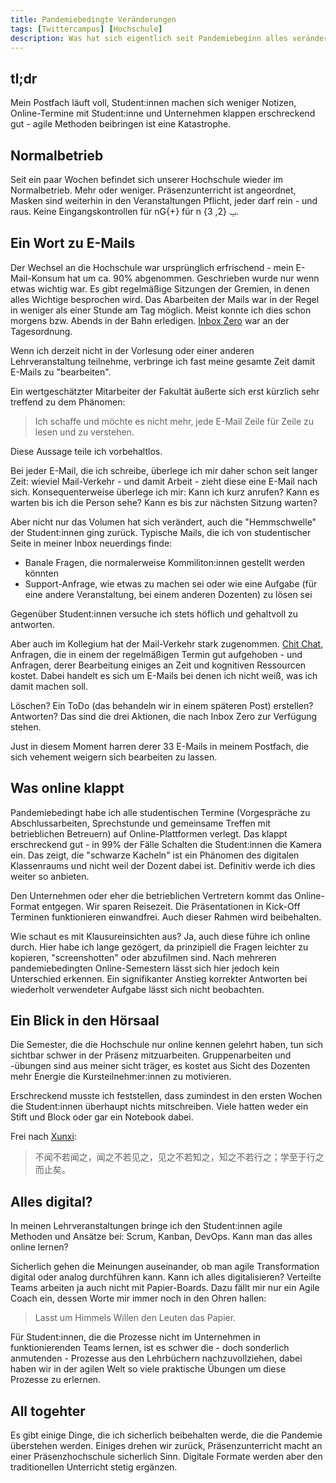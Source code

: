 ```yaml
---
title: Pandemiebedingte Veränderungen
tags: [Twittercampus] [Hochschule]
description: Was hat sich eigentlich seit Pandemiebeginn alles verändert? 
---
```


## tl;dr

Mein Postfach läuft voll, Student:innen machen sich weniger Notizen, Online-Termine mit Student:inne und Unternehmen klappen erschreckend gut - agile Methoden beibringen ist eine Katastrophe. 

## Normalbetrieb

Seit ein paar Wochen befindet sich unserer Hochschule wieder im Normalbetrieb. Mehr oder weniger. Präsenzunterricht ist angeordnet, Masken sind weiterhin in den Veranstaltungen Pflicht, jeder darf rein - und raus. Keine Eingangskontrollen für nG{+} für n &#2208; {2, 3}.

## Ein Wort zu E-Mails

Der Wechsel an die Hochschule war ursprünglich erfrischend - mein E-Mail-Konsum hat um ca. 90% abgenommen. Geschrieben wurde nur wenn etwas wichtig war. Es gibt regelmäßige Sitzungen der Gremien, in denen alles Wichtige besprochen wird. Das Abarbeiten der Mails war in der Regel in weniger als einer Stunde am Tag möglich. Meist konnte ich dies schon morgens bzw. Abends in der Bahn erledigen. [Inbox Zero](Ihttps://www.43folders.com/43-folders-series-inbox-zero) war an der Tagesordnung.

Wenn ich derzeit nicht in der Vorlesung oder einer anderen Lehrveranstaltung teilnehme, verbringe ich fast meine gesamte Zeit damit E-Mails zu "bearbeiten".

Ein wertgeschätzter Mitarbeiter der Fakultät äußerte sich erst kürzlich sehr treffend zu dem Phänomen: 

> Ich schaffe und möchte es nicht mehr, jede E-Mail Zeile für Zeile zu lesen und zu verstehen. 

Diese Aussage teile ich vorbehaltlos.  

Bei jeder E-Mail, die ich schreibe, überlege ich mir daher schon seit langer Zeit: wieviel Mail-Verkehr - und damit Arbeit - zieht diese eine E-Mail nach sich. Konsequenterweise überlege ich mir: Kann ich kurz anrufen? Kann es warten bis ich die Person sehe? Kann es bis zur nächsten Sitzung warten? 

Aber nicht nur das Volumen hat sich verändert, auch die "Hemmschwelle" der Student:innen ging zurück. Typische Mails, die ich von studentischer Seite in meiner Inbox neuerdings finde: 

- Banale Fragen, die normalerweise Kommiliton:innen gestellt werden könnten 
- Support-Anfrage, wie etwas zu machen sei oder wie eine Aufgabe (für eine andere Veranstaltung, bei einem anderen Dozenten) zu lösen sei 

Gegenüber Student:innen versuche ich stets höflich und  gehaltvoll zu antworten.

Aber auch im Kollegium hat der Mail-Verkehr stark zugenommen. [Chit Chat](https://www.urbandictionary.com/define.php?term=Chit%20Chat), Anfragen, die in einem der regelmäßigen Termin gut aufgehoben - und Anfragen, derer Bearbeitung einiges an Zeit und kognitiven Ressourcen kostet. Dabei handelt es sich um E-Mails bei denen ich nicht weiß, was ich damit machen soll. 

Löschen? Ein ToDo (das behandeln wir in einem späteren Post) erstellen? Antworten? Das sind die drei Aktionen, die nach Inbox Zero zur Verfügung stehen.

Just in diesem Moment harren derer 33 E-Mails in meinem Postfach, die sich vehement weigern sich bearbeiten zu lassen. 

## Was online klappt 

Pandemiebedingt habe ich alle studentischen Termine (Vorgespräche zu Abschlussarbeiten, Sprechstunde und gemeinsame Treffen mit betrieblichen Betreuern) auf Online-Plattformen verlegt. Das klappt erschreckend gut - in 99% der Fälle Schalten die Student:innen die Kamera ein. Das zeigt, die "schwarze Kacheln" ist ein Phänomen des digitalen Klassenraums und nicht weil der Dozent dabei ist. Definitiv werde ich dies weiter so anbieten. 

Den Unternehmen oder eher die betrieblichen Vertretern kommt das Online-Format entgegen. Wir sparen Reisezeit. Die Präsentationen in Kick-Off Terminen funktionieren einwandfrei. Auch dieser Rahmen wird beibehalten. 

Wie schaut es mit Klausureinsichten aus? Ja, auch diese führe ich online durch. Hier habe ich lange gezögert, da prinzipiell die Fragen leichter zu kopieren, "screenshotten" oder abzufilmen sind. Nach mehreren pandemiebedingten Online-Semestern lässt sich hier jedoch kein Unterschied erkennen. Ein signifikanter Anstieg korrekter Antworten bei wiederholt verwendeter Aufgabe lässt sich nicht beobachten. 

## Ein Blick in den Hörsaal 

Die Semester, die die Hochschule nur online kennen gelehrt haben, tun sich sichtbar schwer in der Präsenz mitzuarbeiten. Gruppenarbeiten und -übungen sind aus meiner sicht träger, es kostet aus Sicht des Dozenten mehr Energie die Kursteilnehmer:innen zu motivieren. 

Erschreckend musste ich feststellen, dass zumindest in den ersten Wochen die Student:innen überhaupt nichts mitschreiben. Viele hatten weder ein Stift und Block oder gar ein Notebook dabei. 

Frei nach [Xunxi](https://en.wikipedia.org/wiki/Xunzi): 

> 不闻不若闻之，闻之不若见之，见之不若知之，知之不若行之；学至于行之而止矣。

## Alles digital?

In meinen Lehrveranstaltungen bringe ich den Student:innen agile Methoden und Ansätze bei: Scrum, Kanban, DevOps.  Kann man das alles online lernen? 

Sicherlich gehen die Meinungen auseinander, ob man agile Transformation digital oder analog durchführen kann. Kann ich alles digitalisieren? Verteilte Teams arbeiten ja auch nicht mit Papier-Boards. Dazu fällt mir nur ein Agile Coach ein, dessen Worte mir immer noch in den Ohren hallen: 

> Lasst um Himmels Willen den Leuten das Papier.

Für Student:innen, die die Prozesse nicht im Unternehmen in funktionierenden Teams lernen, ist es schwer die - doch sonderlich anmutenden - Prozesse aus den Lehrbüchern nachzuvollziehen, dabei haben wir in der agilen Welt so viele praktische Übungen um diese Prozesse zu erlernen. 

## All togehter 

Es gibt einige Dinge, die ich sicherlich beibehalten werde, die die Pandemie überstehen werden. Einiges drehen wir zurück, Präsenzunterricht macht an einer Präsenzhochschule sicherlich Sinn. Digitale Formate werden aber den traditionellen Unterricht stetig ergänzen.